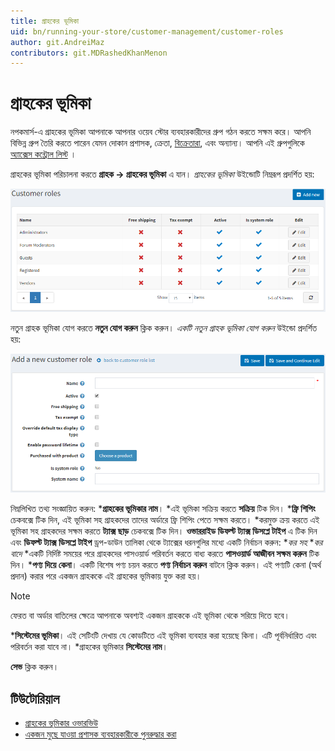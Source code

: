 ```yaml
---
title: গ্রাহকের ভূমিকা
uid: bn/running-your-store/customer-management/customer-roles
author: git.AndreiMaz
contributors: git.MDRashedKhanMenon
---
```


# গ্রাহকের ভূমিকা

নপকমার্স-এ গ্রাহকের ভূমিকা আপনাকে আপনার ওয়েব স্টোর ব্যবহারকারীদের গ্রুপ গঠন করতে সক্ষম করে। আপনি বিভিন্ন গ্রুপ তৈরি করতে পারেন যেমন দোকান প্রশাসক, ক্রেতা, [বিক্রেতারা](xref:bn/running-your-store/vendor-management), এবং অন্যান্য। আপনি এই গ্রুপগুলিকে [অ্যাক্সেস কন্ট্রোল লিস্ট](xref:bn/running-your-store/customer-management//access-control-list) ।

গ্রাহকের ভূমিকা পরিচালনা করতে **গ্রাহক → গ্রাহকের ভূমিকা** এ যান। *গ্রাহকের ভূমিকা* উইন্ডোটি নিম্নরূপ প্রদর্শিত হয়:

![গ্রাহকের ভূমিকা](_static/customer-roles/customerroles1.png)

নতুন গ্রাহক ভূমিকা যোগ করতে **নতুন যোগ করুন** ক্লিক করুন। *একটি নতুন গ্রাহক ভূমিকা যোগ করুন* উইন্ডো প্রদর্শিত হয়:

![একটি নতুন গ্রাহক ভূমিকা যোগ করুন](_static/customer-roles/customerroles2.png)

নিম্নলিখিত তথ্য সংজ্ঞায়িত করুন:
***গ্রাহকের ভূমিকার নাম**।
*এই ভূমিকা সক্রিয় করতে **সক্রিয়** টিক দিন।
***ফ্রি শিপিং** চেকবক্সে টিক দিন, এই ভূমিকা সহ গ্রাহকদের তাদের অর্ডারে ফ্রি শিপিং পেতে সক্ষম করতে।
*করমুক্ত ক্রয় করতে এই ভূমিকা সহ গ্রাহকদের সক্ষম করতে **ট্যাক্স ছাড়** চেকবক্সে টিক দিন।
**ওভাররাইড ডিফল্ট ট্যাক্স ডিসপ্লে টাইপ** এ টিক দিন এবং **ডিফল্ট ট্যাক্স ডিসপ্লে টাইপ** ড্রপ-ডাউন তালিকা থেকে ট্যাক্সের ধরনগুলির মধ্যে একটি নির্বাচন করুন:
  **কর সহ*
  **কর বাদে*
*একটি নির্দিষ্ট সময়ের পরে গ্রাহকদের পাসওয়ার্ড পরিবর্তন করতে বাধ্য করতে **পাসওয়ার্ড আজীবন সক্ষম করুন** টিক দিন।
***পণ্য দিয়ে কেনা**। একটি বিশেষ পণ্য চয়ন করতে **পণ্য নির্বাচন করুন** বাটনে ক্লিক করুন। এই পণ্যটি কেনা (অর্থ প্রদান) করার পরে একজন গ্রাহককে এই গ্রাহকের ভূমিকায় যুক্ত করা হয়।
  > [!NOTE]
  >
  > ফেরত বা অর্ডার বাতিলের ক্ষেত্রে আপনাকে অবশ্যই একজন গ্রাহককে এই ভূমিকা থেকে সরিয়ে দিতে হবে।

***সিস্টেমের ভূমিকা**। এই সেটিংটি দেখায় যে কোডটিতে এই ভূমিকা ব্যবহার করা হয়েছে কিনা। এটি পূর্বনির্ধারিত এবং পরিবর্তন করা যাবে না।
*গ্রাহকের ভূমিকার **সিস্টেমের নাম**।

**সেভ** ক্লিক করুন।

## টিউটোরিয়াল

* [গ্রাহকের ভূমিকার ওভারভিউ](https://www.youtube.com/watch?v=3vdIDNIYFIQ)
* [একজন মুছে যাওয়া প্রশাসক ব্যবহারকারীকে পুনরুদ্ধার করা](https://www.youtube.com/watch?v=D45WkrbaA38)
